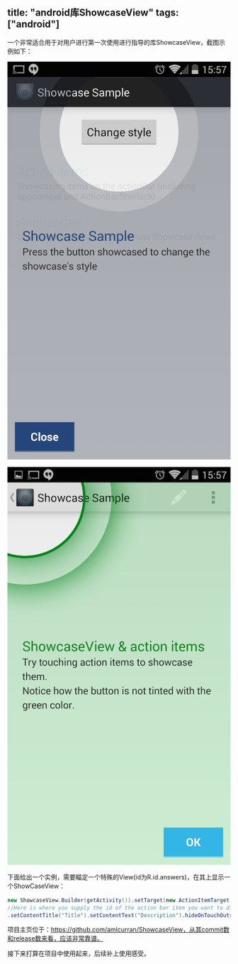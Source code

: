 title: "android库ShowcaseView"
tags:  ["android"]
---

一个非常适合用于对用户进行第一次使用进行指导的库ShowcaseView，截图示例如下：

![showcase view 1](/uploads/2015-02-01-01.png)

![showcase view 2](/uploads/2015-02-01-02.png)

下面给出一个实例，需要瞄定一个特殊的View(id为R.id.answers)，在其上显示一个ShowCaseView：

```java
new ShowcaseView.Builder(getActivity()).setTarget(new ActionItemTarget(getActivity(), R.id.answers)) 
//Here is where you supply the id of the action bar item you want to display 
.setContentTitle("Title").setContentText("Description").hideOnTouchOutside().build();
```

项目主页位于：https://github.com/amlcurran/ShowcaseView，从其commit数和release数来看，应该非常靠谱。

接下来打算在项目中使用起来，后续补上使用感受。